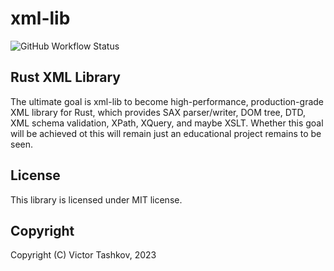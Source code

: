 # xml-lib

![GitHub Workflow Status](https://img.shields.io/github/actions/workflow/status/vtashkov/xml-lib/rust.yml?style=for-the-badge)

## Rust XML Library

The ultimate goal is xml-lib to become high-performance, production-grade XML library for Rust, which provides SAX parser/writer, DOM tree, DTD, XML schema validation, XPath, XQuery, and maybe XSLT. Whether this goal will be achieved ot this will remain just an educational project remains to be seen.

## License 

This library is licensed under MIT license.

## Copyright

Copyright (C) Victor Tashkov, 2023
